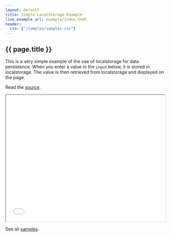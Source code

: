 ```yaml
---
layout: default
title: Simple LocalStorage Example
live_example_url: example/index.html
header:
  css: ["/samples/samples.css"]
---
```


## {{ page.title }}

This is a very simple example of the use of localstorage for data
persistence. When you enter a value in the `input` below, it is stored
in localstorage. The value is then retrieved from localstorage and displayed
on the page.

Read the
[source](https://github.com/dart-lang/dart-samples/tree/master/web/html5/localstorage/basics).

<iframe class="running-app-frame"
        style="height:400px;width:100%;"
        src="{{page.live_example_url}}">
</iframe>

See all [samples](/samples/).
